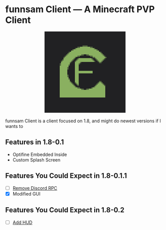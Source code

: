 # funnsam Client — A Minecraft PVP Client
<p align="center">
  <img width="256" height="256" src="/funnsamclient.png">
</p>

funnsam Client is a client focused on 1.8, and might do newest versions if I wants to

## Features in 1.8-0.1
- Optifine Embedded Inside
- Custom Splash Screen

## Features You Could Expect in 1.8-0.1.1
- [ ] [Remove Discord RPC](https://github.com/funnsam/funnsam-Client/issues/3)
- [X] Modified GUI

## Features You Could Expect in 1.8-0.2
- [ ] [Add HUD](https://github.com/funnsam/funnsam-Client/issues/1)
